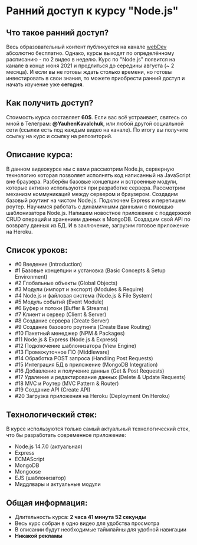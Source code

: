 
# Ранний доступ к курсу "Node.js"

## Что такое ранний доступ?
Весь образовательный контент публикуется на канале [webDev](http://youtube.com/YauhenKavalchuk) абсолютно бесплатно. Однако, курсы выходят по определённому расписанию - по 2 видео в неделю. Курс по "Node.js" появится на канале в конце июня 2021 и продлиться до середины августа (~ 2 месяца). И если вы не готовы ждать столько времени, но готовы инвестировать в свои знания, то можете приобрести ранний доступ и начать изучение уже **сегодня**.

## Как получить доступ?
Стоимость курса составляет **60$**.
Если вас всё устраивает, святесь со мной в Телеграм: **@YauhenKavalchuk**, или любой другой социальной сети (ссылки есть под каждым видео на канале). По итогу вы получите ссылку на курс и ссылку на репозиторий.

## Описание курса:
В данном видеокурсе мы с вами рассмотрим Node.js, серверную технологию которая позволяет исполнять код написанный на JavaScript вне браузера. Разберём базовые концепции и встроенные модули, которые активно используются при разработке сервера. Рассмотрим механизм коммуникаций между сервером и браузером. Создадим базовый роутинг на чистом Node.js. Подключем Express и перепишем роутер. Научимся работать с динамичными данными с помощью шаблонизатора Node.js. Напишем новостное приложение с поддержкой CRUD операций и хранением данных в MongoDB. Создадим свой API по возврату данных из БД. И в заключение, загрузим готовое приложение на Heroku. 

## Список уроков:
- #0 Введение (Introduction)
- #1 Базовые концепции и установка (Basic Concepts & Setup Environment)
- #2 Глобальные объекты (Global Objects)
- #3 Модули (импорт и экспорт) (Modules & Require)
- #4 Node.js и файловая система (Node.js & File System)
- #5 Модуль событий (Event Module)
- #6 Буфер и потоки (Buffer & Streams)
- #7 Клиент и сервер (Client & Server)
- #8 Создание сервера (Create Server)
- #9 Создание базового роутинга (Create Base Routing)
- #10 Пакетный менеджер (NPM & Packages)
- #11 Node.js & Express (Node.js & Express)
- #12 Подключение шаблонизатора (View Engine)
- #13 Промежуточное ПО (Middleware)
- #14 Обработка POST запроса (Handling Post Requests)
- #15 Интеграция БД в приложение (MongoDB Integration)
- #16 Добавление и получение данных (Get & Post Requests)
- #17 Удаление и редактирование данных (Delete & Update Requests)
- #18 MVC и Роутер (MVC Pattern & Router)
- #19 Создание API (Create API)
- #20 Загрузка приложения на Heroku (Deployment On Heroku)

## Технологический стек:
В курсе используются только самый актуальный технологический стек, что бы разработать современное приложение:

- Node.js 14.7.0 (актуальная)
- Express
- ECMAScript
- MongoDB
- Mongoose
- EJS (шаблонизатор)
- Миддлвары и актуальные модули

## Общая информация:

- Длительность курса: **2 часа 41 минута 52 секунды**
- Весь курс собран в одно видео для удобства просмотра
- В описании будут необходимые таймлайны для удобной навигации
- **Никакой рекламы**
